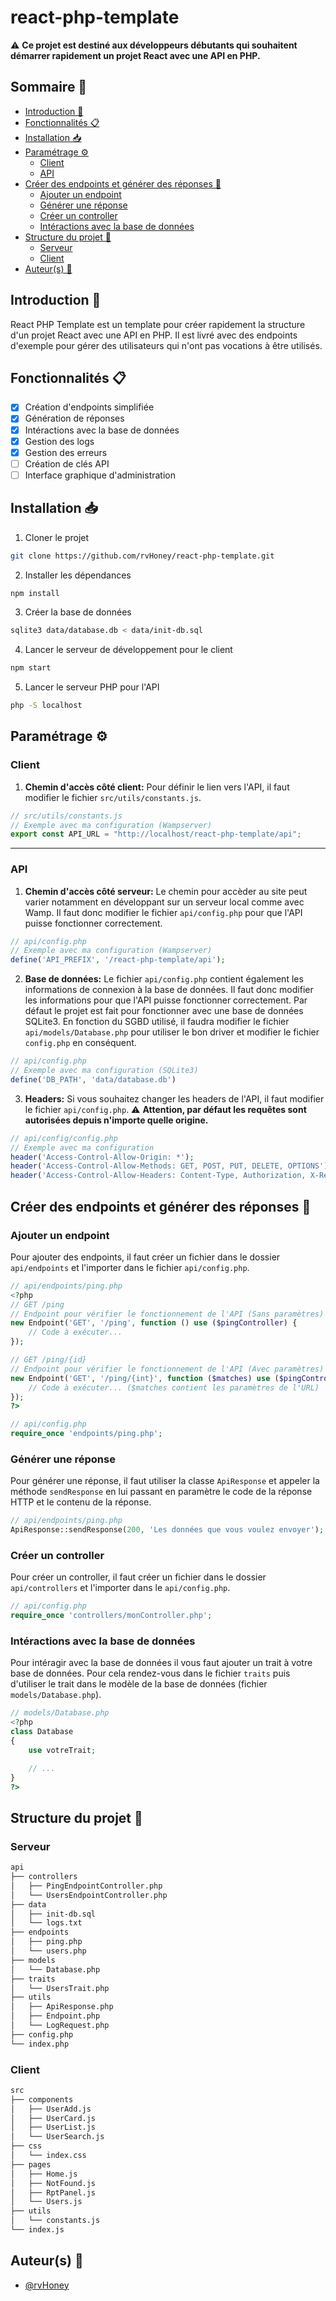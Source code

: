 # react-php-template

⚠️ **Ce projet est destiné aux développeurs débutants qui souhaitent démarrer rapidement un projet React avec une API en PHP.**

## Sommaire 📑
- [Introduction 🚪](#introduction-)
- [Fonctionnalités 📋](#fonctionnalités-)
- [Installation 📥](#installation-)
- [Paramétrage ⚙️](#paramétrage-)
  - [Client](#client)
  - [API](#api)
- [Créer des endpoints et générer des réponses 📡](#créer-des-endpoints-et-générer-des-réponses-)
    - [Ajouter un endpoint](#ajouter-un-endpoint)
    - [Générer une réponse](#générer-une-réponse)
    - [Créer un controller](#créer-un-controller)
    - [Intéractions avec la base de données](#intéractions-avec-la-base-de-données)
- [Structure du projet 📁](#structure-du-projet-)
    - [Serveur](#serveur)
    - [Client](#client-1)
- [Auteur(s) 👥](#auteurs-)

## Introduction 🚪
React PHP Template est un template pour créer rapidement la structure d'un projet React avec une API en PHP. Il est livré avec des endpoints d'exemple pour gérer des utilisateurs qui n'ont pas vocations à être utilisés.

## Fonctionnalités 📋
- [x] Création d'endpoints simplifiée
- [x] Génération de réponses
- [x] Intéractions avec la base de données
- [x] Gestion des logs
- [x] Gestion des erreurs
- [ ] Création de clés API
- [ ] Interface graphique d'administration

## Installation 📥
1. Cloner le projet
```bash
git clone https://github.com/rvHoney/react-php-template.git
```

2. Installer les dépendances
```bash
npm install
```

3. Créer la base de données
```bash
sqlite3 data/database.db < data/init-db.sql
```

4. Lancer le serveur de développement pour le client
```bash
npm start
```

5. Lancer le serveur PHP pour l'API
```bash
php -S localhost
```

## Paramétrage ⚙️
### Client

1. **Chemin d'accès côté client:**
Pour définir le lien vers l'API, il faut modifier le fichier `src/utils/constants.js`.
```javascript
// src/utils/constants.js
// Exemple avec ma configuration (Wampserver)
export const API_URL = "http://localhost/react-php-template/api";
```
___

### API
1. **Chemin d'accès côté serveur:**
Le chemin pour accèder au site peut varier notamment en développant sur un serveur local comme avec Wamp. Il faut donc modifier le fichier `api/config.php` pour que l'API puisse fonctionner correctement.
```php
// api/config.php
// Exemple avec ma configuration (Wampserver)
define('API_PREFIX', '/react-php-template/api');
```

2. **Base de données:**
Le fichier `api/config.php` contient également les informations de connexion à la base de données. Il faut donc modifier les informations pour que l'API puisse fonctionner correctement.
Par défaut le projet est fait pour fonctionner avec une base de données SQLite3. En fonction du SGBD utilisé, il faudra modifier le fichier `api/models/Database.php` pour utiliser le bon driver et modifier le fichier `config.php` en conséquent.
```php
// api/config.php 
// Exemple avec ma configuration (SQLite3)
define('DB_PATH', 'data/database.db')
```

3. **Headers:**
Si vous souhaitez changer les headers de l'API, il faut modifier le fichier `api/config.php`. ⚠️ **Attention, par défaut les requêtes sont autorisées depuis n'importe quelle origine.**
```php
// api/config/config.php
// Exemple avec ma configuration
header('Access-Control-Allow-Origin: *');
header('Access-Control-Allow-Methods: GET, POST, PUT, DELETE, OPTIONS');
header('Access-Control-Allow-Headers: Content-Type, Authorization, X-Requested-With');
```

## Créer des endpoints et générer des réponses 📡
### Ajouter un endpoint
Pour ajouter des endpoints, il faut créer un fichier dans le dossier `api/endpoints` et l'importer dans le fichier `api/config.php`.
```php
// api/endpoints/ping.php
<?php
// GET /ping
// Endpoint pour vérifier le fonctionnement de l'API (Sans paramètres)
new Endpoint('GET', '/ping', function () use ($pingController) {
    // Code à exécuter...
});

// GET /ping/{id}
// Endpoint pour vérifier le fonctionnement de l'API (Avec paramètres)
new Endpoint('GET', '/ping/{int}', function ($matches) use ($pingController) {
    // Code à exécuter... ($matches contient les paramètres de l'URL)
});
?>
```
```php
// api/config.php
require_once 'endpoints/ping.php';
```

### Générer une réponse
Pour générer une réponse, il faut utiliser la classe `ApiResponse` et appeler la méthode `sendResponse` en lui passant en paramètre le code de la réponse HTTP et le contenu de la réponse.
```php
// api/endpoints/ping.php
ApiResponse::sendResponse(200, 'Les données que vous voulez envoyer');
```

### Créer un controller
Pour créer un controller, il faut créer un fichier dans le dossier `api/controllers` et l'importer dans le `api/config.php`.
```php
// api/config.php
require_once 'controllers/monController.php';
```

### Intéractions avec la base de données
Pour intéragir avec la base de données il vous faut ajouter un trait à votre base de données. Pour cela rendez-vous dans le fichier `traits` puis d'utiliser le trait dans le modèle de la base de données (fichier `models/Database.php`).
```php
// models/Database.php
<?php
class Database
{
    use votreTrait;

    // ...
}
?>
```

## Structure du projet 📁
### Serveur
```bash
api
├── controllers
│   ├── PingEndpointController.php
│   └── UsersEndpointController.php
├── data
│   ├── init-db.sql
│   └── logs.txt
├── endpoints
│   ├── ping.php
│   └── users.php
├── models
│   └── Database.php
├── traits
│   └── UsersTrait.php
├── utils
│   ├── ApiResponse.php
│   ├── Endpoint.php
│   └── LogRequest.php
├── config.php
└── index.php
```

### Client
```bash
src
├── components
│   ├── UserAdd.js
│   ├── UserCard.js
│   ├── UserList.js
│   └── UserSearch.js
├── css
│   └── index.css
├── pages
│   ├── Home.js
│   ├── NotFound.js
│   ├── RptPanel.js
│   └── Users.js
├── utils
│   └── constants.js
└── index.js
```

## Auteur(s) 👥
- [@rvHoney](https://www.github.com/rvHoney)